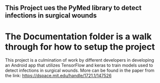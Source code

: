 ## This Project ues the PyMed library to detect infections in surgical wounds

# The Documentation folder is a walk through for how to setup the project 
This project is a culmination of work by different developers in developing an Android app that utilizes TensorFlow and keras to train models used to detect infections in surgical wounds. More can be found in the paper from the link: https://dspace.mit.edu/handle/1721.1/147526
